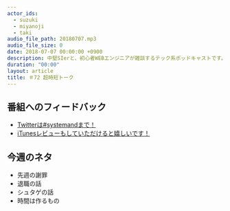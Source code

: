 ```yaml
---
actor_ids:
  - suzuki
  - miyanoji
  - taki
audio_file_path: 20180707.mp3
audio_file_size: 0
date: 2018-07-07 00:00:00 +0900
description: 中堅SIerと、初心者WEBエンジニアが雑談するテック系ポッドキャストです。
duration: "00:00"
layout: article
title: ＃72 超時短トーク
---
```

## 番組へのフィードバック
* [Twitterは#systemandまで！](https://twitter.com/search?q=%23systemand)
* [iTunesレビューもしていただけると嬉しいです！](https://itunes.apple.com/jp/podcast/systemand-online/id1205168408?mt=2)

## 今週のネタ
* 先週の謝罪
* 退職の話
* シュタゲの話
* 時間は作るもの

